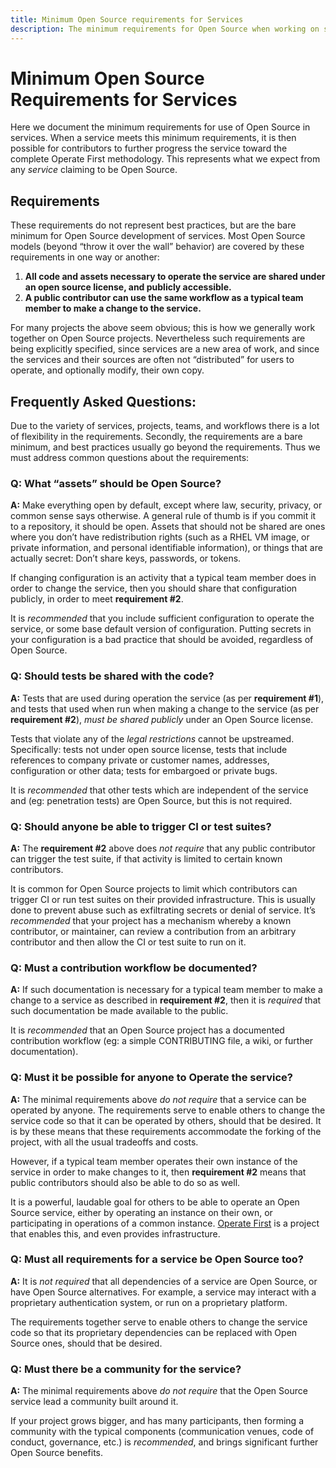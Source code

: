 ```yaml
---
title: Minimum Open Source requirements for Services
description: The minimum requirements for Open Source when working on services, which then allow further progression.
---
```


# Minimum Open Source Requirements for Services

Here we document the minimum requirements for use of Open Source in services.
When a service meets this minimum requirements, it is then possible for contributors to further progress the service toward the complete Operate First methodology.
This represents what we expect from any _service_ claiming to be Open Source.

## Requirements

These requirements do not represent best practices, but are the bare minimum for Open Source development of services.
Most Open Source models (beyond “throw it over the wall” behavior) are covered by these requirements in one way or another:

 1. **All code and assets necessary to operate the service are shared under an open source license, and publicly accessible.**
 2. **A public contributor can use the same workflow as a typical team member to make a change to the service.**

For many projects the above seem obvious; this is how we generally work together on Open Source projects.
Nevertheless such requirements are being explicitly specified, since services are a new area of work, and since the services and their sources are often not “distributed” for users to operate, and optionally modify, their own copy.

## Frequently Asked Questions:

Due to the variety of services, projects, teams, and workflows there is a lot of flexibility in the requirements.
Secondly, the requirements are a bare minimum, and best practices usually go beyond the requirements.
Thus we must address common questions about the requirements:

### Q: What “assets” should be Open Source?

**A:** Make everything open by default, except where law, security, privacy, or common sense says otherwise.
A general rule of thumb is if you commit it to a repository, it should be open.
Assets that should not be shared are ones where you don’t have redistribution rights (such as a RHEL VM image, or private information, and personal identifiable information), or things that are actually secret: Don’t share keys, passwords, or tokens.

If changing configuration is an activity that a typical team member does in order to change the service, then you should share that configuration publicly, in order to meet **requirement #2**.

It is _recommended_ that you include sufficient configuration to operate the service, or some base default version of configuration. Putting secrets in your configuration is a bad practice that should be avoided, regardless of Open Source.

### Q: Should tests be shared with the code?

**A:** Tests that are used during operation the service (as per **requirement #1**), and tests that used when run when making a change to the service (as per **requirement #2**), _must be shared publicly_ under an Open Source license.

Tests that violate any of the _legal restrictions_ cannot be upstreamed. Specifically: tests not under open source license, tests that include references to company private or customer names, addresses, configuration or other data; tests for embargoed or private bugs.

It is _recommended_ that other tests which are independent of the service and (eg: penetration tests) are Open Source, but this is not required.

### Q: Should anyone be able to trigger CI or test suites?

**A:** The **requirement #2** above does _not require_ that any public contributor can trigger the test suite, if that activity is limited to certain known contributors.

It is common for Open Source projects to limit which contributors can trigger CI or run test suites on their provided infrastructure.
This is usually done to prevent abuse such as exfiltrating secrets or denial of service.
It’s _recommended_ that your project has a mechanism whereby a known contributor, or maintainer, can review a contribution from an arbitrary contributor and then allow the CI or test suite to run on it.

### Q: Must a contribution workflow be documented?

**A:** If such documentation is necessary for a typical team member to make a change to a service as described in **requirement #2**, then it is _required_ that such documentation be made available to the public.

It is _recommended_ that an Open Source project has a documented contribution workflow (eg: a simple CONTRIBUTING file, a wiki, or further documentation).

### Q: Must it be possible for anyone to Operate the service?

**A:** The minimal requirements above _do not require_ that a service can be operated by anyone.
The requirements serve to enable others to change the service code so that it can be operated by others, should that be desired.
It is by these means that these requirements accommodate the forking of the project, with all the usual tradeoffs and costs.

However, if a typical team member operates their own instance of the service in order to make changes to it, then **requirement #2** means that public contributors should also be able to do so as well.

It is a powerful, laudable goal for others to be able to operate an Open Source service, either by operating an instance on their own, or participating in operations of a common instance.
[Operate First](https://www.operate-first.cloud/) is a project that enables this, and even provides infrastructure.

### Q: Must all requirements for a service be Open Source too?

**A:** It is _not required_ that all dependencies of a service are Open Source, or have Open Source alternatives.
For example, a service may interact with a proprietary authentication system, or run on a proprietary platform.

The requirements together serve to enable others to change the service code so that its proprietary dependencies can be replaced with Open Source ones, should that be desired.

### Q: Must there be a community for the service?

**A:** The minimal requirements above _do not require_ that the Open Source service lead a community built around it.

If your project grows bigger, and has many participants, then forming a community with the typical components (communication venues, code of conduct, governance, etc.) is _recommended_, and brings significant further Open Source benefits.
